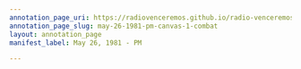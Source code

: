 ```yaml
---
annotation_page_uri: https://radiovenceremos.github.io/radio-venceremos-english-1/annotations/may-26-1981-pm-canvas-1-combat.json
annotation_page_slug: may-26-1981-pm-canvas-1-combat
layout: annotation_page
manifest_label: May 26, 1981 - PM

---
```

